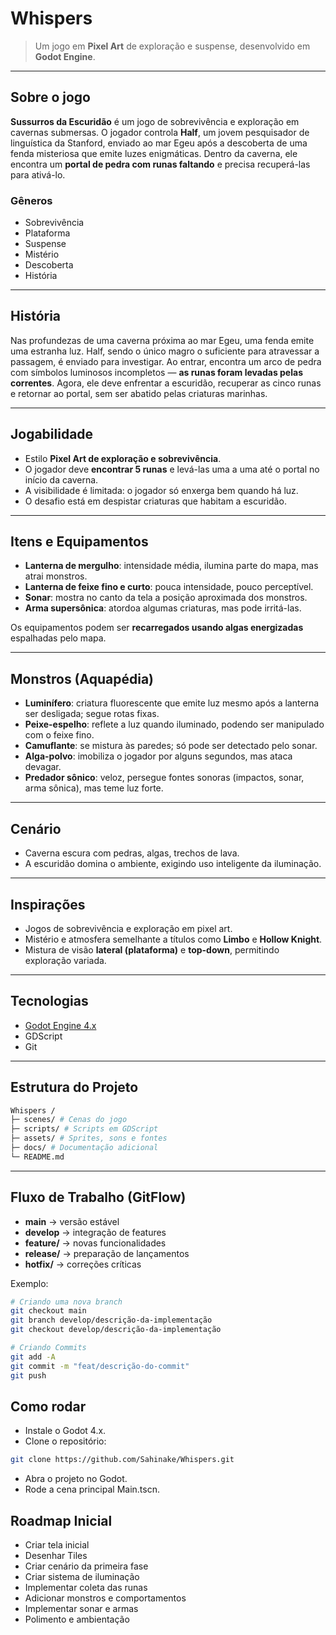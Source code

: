 # Whispers

> Um jogo em **Pixel Art** de exploração e suspense, desenvolvido em **Godot Engine**.

---

## Sobre o jogo
**Sussurros da Escuridão** é um jogo de sobrevivência e exploração em cavernas submersas.  O jogador controla **Half**, um jovem pesquisador de linguística da Stanford, enviado ao mar Egeu após a descoberta de uma fenda misteriosa que emite luzes enigmáticas.  Dentro da caverna, ele encontra um **portal de pedra com runas faltando** e precisa recuperá-las para ativá-lo.  

### Gêneros
- Sobrevivência
- Plataforma
- Suspense
- Mistério
- Descoberta
- História

---

## História
Nas profundezas de uma caverna próxima ao mar Egeu, uma fenda emite uma estranha luz. Half, sendo o único magro o suficiente para atravessar a passagem, é enviado para investigar. Ao entrar, encontra um arco de pedra com símbolos luminosos incompletos — **as runas foram levadas pelas correntes**.  Agora, ele deve enfrentar a escuridão, recuperar as cinco runas e retornar ao portal, sem ser abatido pelas criaturas marinhas.

---

## Jogabilidade
- Estilo **Pixel Art de exploração e sobrevivência**.
- O jogador deve **encontrar 5 runas** e levá-las uma a uma até o portal no início da caverna.
- A visibilidade é limitada: o jogador só enxerga bem quando há luz.
- O desafio está em despistar criaturas que habitam a escuridão.

---

## Itens e Equipamentos
- **Lanterna de mergulho**: intensidade média, ilumina parte do mapa, mas atrai monstros.
- **Lanterna de feixe fino e curto**: pouca intensidade, pouco perceptível.
- **Sonar**: mostra no canto da tela a posição aproximada dos monstros.
- **Arma supersônica**: atordoa algumas criaturas, mas pode irritá-las.

Os equipamentos podem ser **recarregados usando algas energizadas** espalhadas pelo mapa.

---

## Monstros (Aquapédia)
- **Luminífero**: criatura fluorescente que emite luz mesmo após a lanterna ser desligada; segue rotas fixas.
- **Peixe-espelho**: reflete a luz quando iluminado, podendo ser manipulado com o feixe fino.
- **Camuflante**: se mistura às paredes; só pode ser detectado pelo sonar.
- **Alga-polvo**: imobiliza o jogador por alguns segundos, mas ataca devagar.
- **Predador sônico**: veloz, persegue fontes sonoras (impactos, sonar, arma sônica), mas teme luz forte.

---

## Cenário
- Caverna escura com pedras, algas, trechos de lava.
- A escuridão domina o ambiente, exigindo uso inteligente da iluminação.

---

## Inspirações
- Jogos de sobrevivência e exploração em pixel art.
- Mistério e atmosfera semelhante a títulos como **Limbo** e **Hollow Knight**.
- Mistura de visão **lateral (plataforma)** e **top-down**, permitindo exploração variada.

---

## Tecnologias
- [Godot Engine 4.x](https://godotengine.org/)
- GDScript
- Git
---

## Estrutura do Projeto
```bash
Whispers /
├─ scenes/ # Cenas do jogo
├─ scripts/ # Scripts em GDScript
├─ assets/ # Sprites, sons e fontes
├─ docs/ # Documentação adicional
└─ README.md
```

---

## Fluxo de Trabalho (GitFlow)
- **main** → versão estável
- **develop** → integração de features
- **feature/** → novas funcionalidades
- **release/** → preparação de lançamentos
- **hotfix/** → correções críticas

Exemplo:
```bash
# Criando uma nova branch
git checkout main 
git branch develop/descrição-da-implementação
git checkout develop/descrição-da-implementação

# Criando Commits
git add -A
git commit -m "feat/descrição-do-commit"
git push
```
## Como rodar
- Instale o Godot 4.x.
- Clone o repositório:

```bash
git clone https://github.com/Sahinake/Whispers.git
```
- Abra o projeto no Godot.
- Rode a cena principal Main.tscn.

## Roadmap Inicial
 - Criar tela inicial
 - Desenhar Tiles
 - Criar cenário da primeira fase
 - Criar sistema de iluminação
 - Implementar coleta das runas
 - Adicionar monstros e comportamentos
 - Implementar sonar e armas
 - Polimento e ambientação